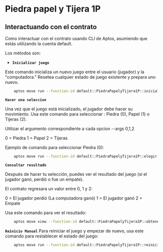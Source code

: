 # Piedra papel y Tijera 1P


## Interactuando con el contrato

Como interactuar con el contrato usando CLI de Aptos, asumiendo que estás utilizando la cuenta default.

Los métodos son:

* **`Inicializar juego`**

Este comando inicializa un nuevo juego entre el usuario (jugador) y la "computadora." Resetea cualquier estado de juego existente y prepara uno nuevo.

```sh
    aptos move run --function-id default::PiedraPapelyTijera1P::inicializar_juego --args
```

 **`Hacer una seleccion`**

Una vez que el juego está inicializado, el jugador debe hacer su movimiento. Usa este comando para seleccionar : Piedra (0), Papel (1) o Tijeras (2).

Utilizar el argumento correspondiente a cada opcion --args 0,1,2

0 = Piedra
1 = Papel
2 = Tijeras

Ejemplo de comando para seleccionar Piedra (0):

```sh
    aptos move run --function-id default::PiedraPapelyTijera1P::elegir --args u8:0

```

 **`Consultar resultado`**

Después de hacer tu selección, puedes ver el resultado del juego (si el jugador ganó, perdió o fue un empate). 

El contrato regresara un valor entre 0, 1 y 2:

0 = El jugador perdió (La computadora ganó)
1 = El jugador ganó
2 = Empate

Usa este comando para ver el resultado:

```sh
    aptos move view --function-id default::PiedraPapelyTijera1P::obtener_resultado --args address:default
```
 **`Reinicio Manual`**
Para reiniciar el juego y empezar de nuevo, usa este comando para restablecer el estado del juego:

```sh
    aptos move run --function-id default::PiedraPapelyTijera1P::reiniciar_juego --args

```